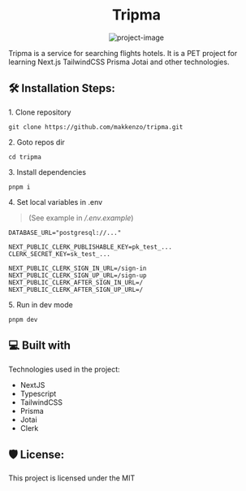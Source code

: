 <h1 align="center" id="title">Tripma</h1>

<p align="center"><img src="https://socialify.git.ci/makkenzo/tripma/image?font=Inter&amp;language=1&amp;name=1&amp;owner=1&amp;pattern=Brick%20Wall&amp;stargazers=1&amp;theme=Light" alt="project-image"></p>

<p id="description">Tripma is a service for searching flights hotels. It is a PET project for learning Next.js TailwindCSS Prisma Jotai and other technologies.</p>

<h2>🛠️ Installation Steps:</h2>

<p>1. Clone repository</p>

```
git clone https://github.com/makkenzo/tripma.git
```

<p>2. Goto repos dir</p>

```
cd tripma
```

<p>3. Install dependencies</p>

```
pnpm i
```

<p>4. Set local variables in .env </p>

> (See example in */.env.example*)

```.env
DATABASE_URL="postgresql://..."

NEXT_PUBLIC_CLERK_PUBLISHABLE_KEY=pk_test_...
CLERK_SECRET_KEY=sk_test_...

NEXT_PUBLIC_CLERK_SIGN_IN_URL=/sign-in
NEXT_PUBLIC_CLERK_SIGN_UP_URL=/sign-up
NEXT_PUBLIC_CLERK_AFTER_SIGN_IN_URL=/
NEXT_PUBLIC_CLERK_AFTER_SIGN_UP_URL=/
```

<p>5. Run in dev mode</p>

```
pnpm dev
```

<h2>💻 Built with</h2>

Technologies used in the project:

-   NextJS
-   Typescript
-   TailwindCSS
-   Prisma
-   Jotai
-   Clerk

<h2>🛡️ License:</h2>

This project is licensed under the MIT

